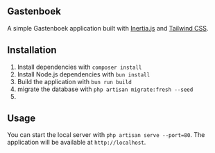 ## Gastenboek

A simple Gastenboek application built with [Inertia.js](https://inertiajs.com) and [Tailwind CSS](https://tailwindcss.com).

## Installation

1. Install dependencies with `composer install`
2. Install Node.js dependencies with `bun install`
3. Build the application with `bun run build`
4. migrate the database with `php artisan migrate:fresh --seed`
5.

## Usage

You can start the local server with `php artisan serve --port=80`. The application will be available at `http://localhost`.